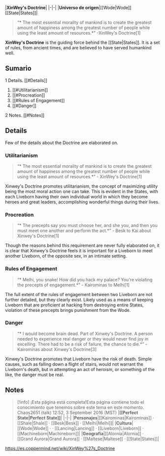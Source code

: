 |**XinWey's Doctrine**|
|-|-|
|**Universo de origen**|[[Wode\|Wode]] [[State\|States]]|

>“* The most essential morality of mankind is to create the greatest amount of happiness among the greatest number of people while using the least amount of resources.*”
\-XinWey's Doctrine[1]


**XinWey's Doctrine** is the guiding force behind the [[State\|States]]. It is a set of rules, from ancient times, and are believed to have served humankind well.

## Sumario

1 Details. [[#Details]] 

1. [[#Utilitarianism]] 
1. [[#Procreation]] 
1. [[#Rules of Engagement]] 
1. [[#Danger]] 


2 Notes. [[#Notes]] 


## Details
Few of the details about the Doctrine are elaborated on.

### Utilitarianism
>“* The most essential morality of mankind is to create the greatest amount of happiness among the greatest number of people while using the least amount of resources.*”
\- XinWey's Doctrine[1]


Xinwey's Doctrine promotes utilitarianism, the concept of maximizing utility being the most moral action one can take. This is evident in the States, with each Liveborn having their own individual world in which they become heroes and great leaders, accomplishing wonderful things during their lives.

### Procreation
>“* The precepts say you must choose her, and she you, and then you must meet one another and perform the act.*”
\- Besk to Kai about Xinwey's Doctrine[1]


Though the reasons behind this requirement are never fully elaborated on, it is clear that Xinwey's Doctrine feels it is important for a Liveborn to meet another Liveborn, of the opposite sex, in an intimate setting.

### Rules of Engagement
>“* Melhi, you snake! How did you hack my palace? You're violating the precepts of engagement.*”
\- Kairominas to Melhi[1]


The full extent of the rules of engagement between two Liveborn are not further detailed, but they clearly exist. Likely used as a means of keeping Liveborn that are proficient at hacking from destroying entire States, violation of these precepts brings punishment from the Wode.

### Danger
>“* I would become brain dead. Part of Xinwey's Doctrine. A person needed to experience real danger or they would never find joy in excelling. There had to be a risk of failure, the chance to die.*”
\- Kairominas about Xinwey's Doctrine[3]


Xinwey's Doctrine promotes that Liveborn have the risk of death. Simple causes, such as falling down a flight of stairs, would not warrant the Liveborn's death, but in attempting an act of heroism, or something of the like, the danger must be real.

## Notes

> [!info] ¡Esta página está completa!Esta página contiene todo el conocimiento que tenemos sobre este tema en este momento.
Chaos2651 (talk) 12:52, 3 September 2016 (MST)
|**[[Perfect State\|Perfect State]]**|
|-|-|
|**Personajes**|[[Kairominas\|Kairominas]] · [[Shale\|Shale]] · [[Besk\|Besk]] · [[Melhi\|Melhi]]|
|**Cultura**|[[Wode\|Wode]] ·  · [[Lancing\|Lancing]] · [[Liveborn\|Liveborn]] · [[Machineborn\|Machineborn]]|
|**Geografía**|[[Alornia\|Alornia]] · [[Grand Aurora\|Grand Aurora]] · [[Maltese\|Maltese]] · [[State\|States]]|



https://es.coppermind.net/wiki/XinWey%27s_Doctrine